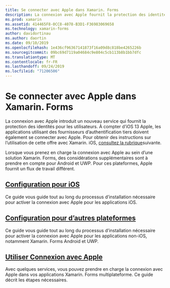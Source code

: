 ```yaml
---
title: Se connecter avec Apple dans Xamarin. Forms
description: La connexion avec Apple fournit la protection des identités pour les utilisateurs et peut être implémentée pour les scénarios mobiles multiplateforme dans Xamarin. Forms.
ms.prod: xamarin
ms.assetid: 414465F8-0CC8-4078-B3D1-F36983069658
ms.technology: xamarin-forms
author: davidortinau
ms.author: daortin
ms.date: 09/10/2019
ms.openlocfilehash: 1e436cf96367141873f16a09d8c818be4265226b
ms.sourcegitcommit: 09bc69d7119a04684c9e804c5cb113b8b1bb7dfc
ms.translationtype: MT
ms.contentlocale: fr-FR
ms.lasthandoff: 09/24/2019
ms.locfileid: "71206506"
---
```

# <a name="sign-in-with-apple-in-xamarinforms"></a>Se connecter avec Apple dans Xamarin. Forms

La connexion avec Apple introduit un nouveau service qui fournit la protection des identités pour les utilisateurs. À compter d’iOS 13 Apple, les applications utilisant des fournisseurs d’authentification tiers doivent également se connecter avec Apple. Pour obtenir des instructions sur l’utilisation de cette offre avec Xamarin. iOS, [consultez la rubrique](~/ios/platform/ios13/sign-in.md)suivante.

Lorsque vous prenez en charge la connexion avec Apple au sein d’une solution Xamarin. Forms, des considérations supplémentaires sont à prendre en compte pour Android et UWP. Pour ces plateformes, Apple fournit un flux de travail différent.

## <a name="setup-for-iosiosplatformios13sign-inmd"></a>[Configuration pour iOS](~/ios/platform/ios13/sign-in.md)

Ce guide vous guide tout au long du processus d’installation nécessaire pour activer la connexion avec Apple pour les applications iOS.

## <a name="setup-for-other-platformssetupmd"></a>[Configuration pour d’autres plateformes](setup.md)

Ce guide vous guide tout au long du processus d’installation nécessaire pour activer la connexion avec Apple pour les applications non-iOS, notamment Xamarin. Forms Android et UWP.

## <a name="use-sign-in-with-appleandroid-ios-sign-inmd"></a>[Utiliser Connexion avec Apple](android-ios-sign-in.md)

Avec quelques services, vous pouvez prendre en charge la connexion avec Apple dans vos applications Xamarin. Forms multiplateforme. Ce guide décrit les étapes nécessaires.
